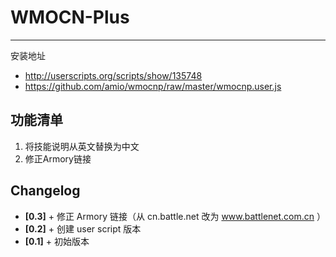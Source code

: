 WMOCN-Plus
=====
------

安装地址
* <http://userscripts.org/scripts/show/135748>
* <https://github.com/amio/wmocnp/raw/master/wmocnp.user.js>

## 功能清单
1. 将技能说明从英文替换为中文
2. 修正Armory链接

## Changelog
* **[0.3]** + 修正 Armory 链接（从 cn.battle.net 改为 www.battlenet.com.cn ）
* **[0.2]** + 创建 user script 版本
* **[0.1]** + 初始版本







